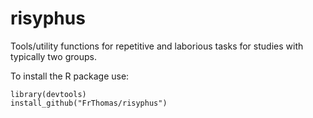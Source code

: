 # risyphus

Tools/utility functions for repetitive and laborious tasks for studies
with typically two groups.

To install the R package use:

    library(devtools)
	install_github("FrThomas/risyphus")


